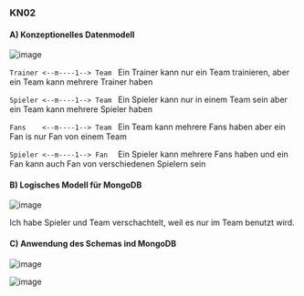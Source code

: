 ### KN02
#### A) Konzeptionelles Datenmodell

![image](https://github.com/Rubenizz/m165/assets/112400838/e5bb21c2-d39a-41b0-be49-3e83150ed703)

```Trainer <--m----1--> Team ``` Ein Trainer kann nur ein Team trainieren, aber ein Team kann mehrere Trainer haben

```Spieler <--m----1--> Team ``` Ein Spieler kann nur in einem Team sein aber ein Team kann mehrere Spieler haben

```Fans    <--m----1--> Team ``` Ein Team kann mehrere Fans haben aber ein Fan is nur Fan von einem Team

```Spieler <--m----1--> Fan  ``` Ein Spieler kann mehrere Fans haben und ein Fan kann auch Fan von verschiedenen Spielern sein

#### B) Logisches Modell für MongoDB

![image](https://github.com/Rubenizz/m165/assets/112400838/20f59eac-f6c3-4037-ba43-167eddd7fe0e)

Ich habe Spieler und Team verschachtelt, weil es nur im Team benutzt wird.

#### C) Anwendung des Schemas ind MongoDB

![image](https://github.com/Rubenizz/m165/assets/112400838/f01bc822-cbfc-4f31-9b2b-2e918b22330f)

![image](https://github.com/Rubenizz/m165/assets/112400838/0901e9df-741b-4191-9520-aa040965d193)


